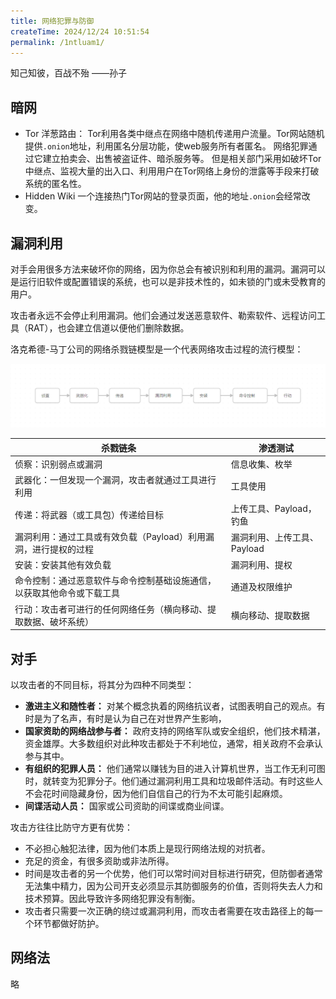 ```yaml
---
title: 网络犯罪与防御
createTime: 2024/12/24 10:51:54
permalink: /1ntluam1/
---
```

知己知彼，百战不殆    ——孙子

## 暗网

- Tor   洋葱路由：
	Tor利用各类中继点在网络中随机传递用户流量。Tor网站随机提供`.onion`地址，利用匿名分层功能，使web服务所有者匿名。
	网络犯罪通过它建立拍卖会、出售被盗证件、暗杀服务等。
	但是相关部门采用如破坏Tor中继点、监视大量的出入口、利用用户在Tor网络上身份的泄露等手段来打破系统的匿名性。
- Hidden Wiki
	 一个连接热门Tor网站的登录页面，他的地址`.onion`会经常改变。
## 漏洞利用

对手会用很多方法来破坏你的网络，因为你总会有被识别和利用的漏洞。漏洞可以是运行旧软件或配置错误的系统，也可以是非技术性的，如未锁的门或未受教育的用户。

攻击者永远不会停止利用漏洞。他们会通过发送恶意软件、勒索软件、远程访问工具（RAT），也会建立信道以便他们删除数据。

洛克希德-马丁公司的网络杀戮链模型是一个代表网络攻击过程的流行模型：

![](assets/node_002/网络杀戮链条.png)

| 杀戮链条                                | 渗透测试              |
| ----------------------------------- | ----------------- |
| 侦察：识别弱点或漏洞                          | 信息收集、枚举           |
| 武器化：一但发现一个漏洞，攻击者就通过工具进行利用           | 工具使用              |
| 传递：将武器（或工具包）传递给目标                   | 上传工具、Payload，钓鱼   |
| 漏洞利用：通过工具或有效负载（Payload）利用漏洞，进行提权的过程 | 漏洞利用、上传工具、Payload |
| 安装：安装其他有效负载                         | 漏洞利用、提权           |
| 命令控制：通过恶意软件与命令控制基础设施通信，以获取其他命令或下载工具 | 通道及权限维护           |
| 行动：攻击者可进行的任何网络任务（横向移动、提取数据、破坏系统）    | 横向移动、提取数据         |
## 对手

以攻击者的不同目标，将其分为四种不同类型：
- **激进主义和随性者：** 对某个概念执着的网络抗议者，试图表明自己的观点。有时是为了名声，有时是认为自己在对世界产生影响，
- **国家资助的网络战参与者：** 政府支持的网络军队或安全组织，他们技术精湛，资金雄厚。大多数组织对此种攻击都处于不利地位，通常，相关政府不会承认参与其中。
- **有组织的犯罪人员：** 他们通常以赚钱为目的进入计算机世界，当工作无利可图时，就转变为犯罪分子。他们通过漏洞利用工具和垃圾邮件活动。有时这些人不会花时间隐藏身份，因为他们自信自己的行为不太可能引起麻烦。
- **间谍活动人员：** 国家或公司资助的间谍或商业间谍。

攻击方往往比防守方更有优势：
- 不必担心触犯法律，因为他们本质上是现行网络法规的对抗者。
- 充足的资金，有很多资助或非法所得。
- 时间是攻击者的另一个优势，他们可以常时间对目标进行研究，但防御者通常无法集中精力，因为公司开支必须显示其防御服务的价值，否则将失去人力和技术预算。因此导致许多网络犯罪没有制衡。
- 攻击者只需要一次正确的绕过或漏洞利用，而攻击者需要在攻击路径上的每一个环节都做好防护。
## 网络法

略
